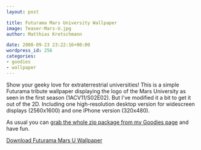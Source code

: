 ```yaml
---
layout: post

title: Futurama Mars University Wallpaper
image: Teaser-Mars-U.jpg
author: Matthias Kretschmann

date: 2008-09-23 23:22:16+00:00
wordpress_id: 256
categories:
- goodies
- wallpaper
---
```


Show your geeky love for extraterrestrial universities! This is a simple Futurama tribute wallpaper displaying the logo of the Mars University as seen in the first season (1ACV11/S02E02). But I've modified it a bit to get it out of the 2D. Including one high-resolution desktop version for widescreen displays (2560x1600) and one iPhone version (320x480). 

As usual you can [grab the whole zip package from my Goodies page](http://www.kremalicious.com/goodies/#wall) and have fun.

<a class="btn btn-primary icon-download" href="/media/mars-u-wall-by-kremalicious.zip">Download Futurama Mars U Wallpaper</a>